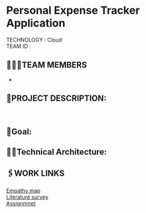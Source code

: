 

# Personal Expense Tracker Application
TECHNOLOGY : Cloud <br>
TEAM ID : 

## 👨‍👩‍👦TEAM MEMBERS
 - 

## 📒PROJECT DESCRIPTION:
<br>

## 📖Goal:


## 👨‍💻Technical Architecture:


## 🖇️WORK LINKS
<a href="#"> Empathy map</a> <br>
<a href="#"> Literature survey</a> <br>
<a href="#"> Assignmnet </a>
